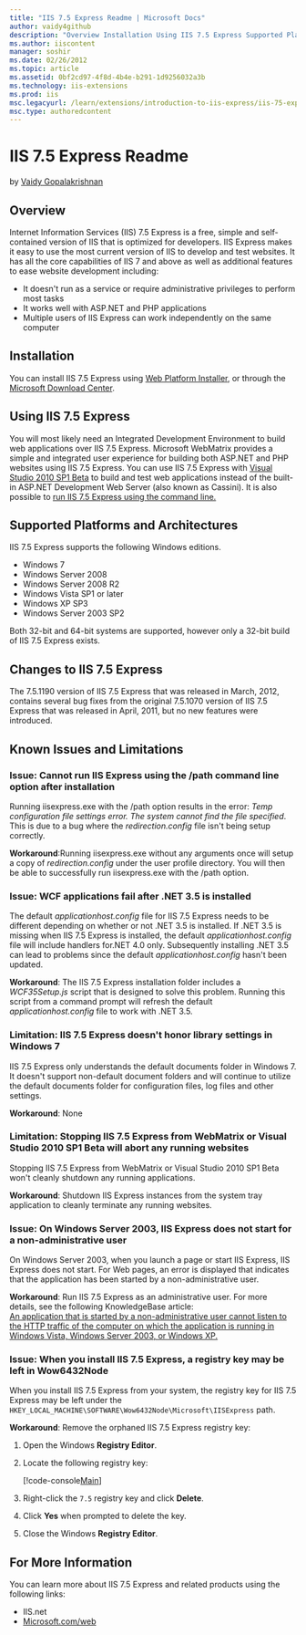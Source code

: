 ```yaml
---
title: "IIS 7.5 Express Readme | Microsoft Docs"
author: vaidy4github
description: "Overview Installation Using IIS 7.5 Express Supported Platforms and Architectures Changes to IIS 7.5 Express Known Issues and Limitations For More Informatio..."
ms.author: iiscontent
manager: soshir
ms.date: 02/26/2012
ms.topic: article
ms.assetid: 0bf2cd97-4f8d-4b4e-b291-1d9256032a3b
ms.technology: iis-extensions
ms.prod: iis
msc.legacyurl: /learn/extensions/introduction-to-iis-express/iis-75-express-readme
msc.type: authoredcontent
---
```

IIS 7.5 Express Readme
====================
by [Vaidy Gopalakrishnan](https://github.com/vaidy4github)

<a id="Overview"></a>

## Overview

Internet Information Services (IIS) 7.5 Express is a free, simple and self-contained version of IIS that is optimized for developers. IIS Express makes it easy to use the most current version of IIS to develop and test websites. It has all the core capabilities of IIS 7 and above as well as additional features to ease website development including:

- It doesn't run as a service or require administrative privileges to perform most tasks
- It works well with ASP.NET and PHP applications
- Multiple users of IIS Express can work independently on the same computer

<a id="Installation"></a>

## Installation

You can install IIS 7.5 Express using [Web Platform Installer](https://www.microsoft.com/web/downloads/platform.aspx), or through the [Microsoft Download Center](https://www.microsoft.com/download/).

<a id="UsingIISExpress"></a>

## Using IIS 7.5 Express

You will most likely need an Integrated Development Environment to build web applications over IIS 7.5 Express. Microsoft WebMatrix provides a simple and integrated user experience for building both ASP.NET and PHP websites using IIS 7.5 Express. You can use IIS 7.5 Express with [Visual Studio 2010 SP1 Beta](https://www.microsoft.com/downloads/en/details.aspx?FamilyID=11ea69cb-cf12-4842-a3d7-b32a1e5642e2&amp;displaylang=en) to build and test web applications instead of the built-in ASP.NET Development Web Server (also known as Cassini). It is also possible to [run IIS 7.5 Express using the command line.](../using-iis-express/running-iis-express-from-the-command-line.md)

<a id="SupportedPlatforms"></a>

## Supported Platforms and Architectures

IIS 7.5 Express supports the following Windows editions.

- Windows 7
- Windows Server 2008
- Windows Server 2008 R2
- Windows Vista SP1 or later
- Windows XP SP3
- Windows Server 2003 SP2

Both 32-bit and 64-bit systems are supported, however only a 32-bit build of IIS 7.5 Express exists.

<a id="Changes"></a>

## Changes to IIS 7.5 Express

The 7.5.1190 version of IIS 7.5 Express that was released in March, 2012, contains several bug fixes from the original 7.5.1070 version of IIS 7.5 Express that was released in April, 2011, but no new features were introduced.

<a id="KnownIssues"></a>

## Known Issues and Limitations

### Issue: Cannot run IIS Express using the /path command line option after installation

Running iisexpress.exe with the /path option results in the error: *Temp configuration file settings error. The system cannot find the file specified*. This is due to a bug where the *redirection.config* file isn't being setup correctly.  
  
**Workaround**:Running iisexpress.exe without any arguments once will setup a copy of *redirection.config* under the user profile directory. You will then be able to successfully run iisexpress.exe with the /path option.

### Issue: WCF applications fail after .NET 3.5 is installed

The default *applicationhost.config* file for IIS 7.5 Express needs to be different depending on whether or not .NET 3.5 is installed. If .NET 3.5 is missing when IIS 7.5 Express is installed, the default *applicationhost.config* file will include handlers for.NET 4.0 only. Subsequently installing .NET 3.5 can lead to problems since the default *applicationhost.config* hasn't been updated.  
  
**Workaround**: The IIS 7.5 Express installation folder includes a *WCF35Setup.js* script that is designed to solve this problem. Running this script from a command prompt will refresh the default *applicationhost.config* file to work with .NET 3.5.

### Limitation: IIS 7.5 Express doesn't honor library settings in Windows 7

IIS 7.5 Express only understands the default documents folder in Windows 7. It doesn't support non-default document folders and will continue to utilize the default documents folder for configuration files, log files and other settings.  
  
**Workaround**: None

### Limitation: Stopping IIS 7.5 Express from WebMatrix or Visual Studio 2010 SP1 Beta will abort any running websites

Stopping IIS 7.5 Express from WebMatrix or Visual Studio 2010 SP1 Beta won't cleanly shutdown any running applications.  
  
**Workaround**: Shutdown IIS Express instances from the system tray application to cleanly terminate any running websites.

### Issue: On Windows Server 2003, IIS Express does not start for a non-administrative user

On Windows Server 2003, when you launch a page or start IIS Express, IIS Express does not start. For Web pages, an error is displayed that indicates that the application has been started by a non-administrative user.  
  
**Workaround**: Run IIS 7.5 Express as an administrative user. For more details, see the following KnowledgeBase article:  
[An application that is started by a non-administrative user cannot listen to the HTTP traffic of the computer on which the application is running in Windows Vista, Windows Server 2003, or Windows XP.](https://support.microsoft.com/kb/939786)

### Issue: When you install IIS 7.5 Express, a registry key may be left in Wow6432Node

When you install IIS 7.5 Express from your system, the registry key for IIS 7.5 Express may be left under the `HKEY_LOCAL_MACHINE\SOFTWARE\Wow6432Node\Microsoft\IISExpress` path.  
  
**Workaround**: Remove the orphaned IIS 7.5 Express registry key: 

1. Open the Windows **Registry Editor**.
2. Locate the following registry key: 

    [!code-console[Main](iis-75-express-readme/samples/sample1.cmd)]
3. Right-click the `7.5` registry key and click **Delete**.
4. Click **Yes** when prompted to delete the key.
5. Close the Windows **Registry Editor**.

<a id="Information"></a>

## For More Information

You can learn more about IIS 7.5 Express and related products using the following links:

- IIS.net
- [Microsoft.com/web](https://www.microsoft.com/web)
